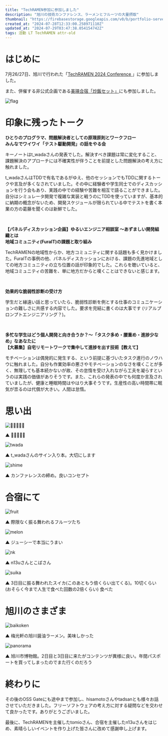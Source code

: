 ```yaml
---
title: "TechRAMEN参加に参加しました"
description: "旭川の技術カンファレンス、ラーメンとフルーツの大量摂取"
thumbnail: "https://firebasestorage.googleapis.com/v0/b/portfolio-server-77440.appspot.com/o/images%2Farticles%2Ff89adf34-dfc6-4a30-84dc-1fe2e2c18321%2Ftwada.webp?alt=media&token=029aaf04-e629-4390-a604-3eb8edc37512"
created_at: "2024-07-28T12:33:00.258971110Z"
updated_at: "2024-07-29T03:47:38.054154742Z"
tags: 活動 LT TechRAMEN attr-old
---
```




# はじめに

7月26/27日、旭川で行われた「[TechRAMEN 2024 Conference ](https://techramenconf.net/)」に参加しました。

また、併催する非公式企画である[美瑛合宿「炒飯セット」](https://note.com/_n13u_/n/nbeab0f3639ba)にも参加しました。

![flag](https://firebasestorage.googleapis.com/v0/b/portfolio-server-77440.appspot.com/o/images%2Farticles%2Ff89adf34-dfc6-4a30-84dc-1fe2e2c18321%2Fflag.webp?alt=media&token=a115c1c1-842e-4a34-8b07-e86c7a6b7950)

# 印象に残ったトーク
 
**ひとりのプログラマ、問題解決者としての原理原則とワークフロー**<br>
**みんなでワイワイ「テスト駆動開発」の話をやる会**

キーノートはt_wadaさんの発表でした。解決すべき課題は常に変化すること、課題解決のアプローチには不確実性が伴うことを前提とした問題解決の考え方に触れました。

t_wadaさんはTDDで有名であるがゆえ、他のセッションでもTDDに関するトークや言及が多くなされていました。その中に経験者や学生同士でのディスカッションを行う会もあり、実践の中での経験や苦難を相互で語ることができました。自分はシミュレータ開発で複雑な実装と戦うのにTDDを使っていますが、基本的に納期の概念がないため、開発スケジュールが限られている中でテストを書く本業の方の葛藤を聞くのは新鮮でした。

<br>

**【パネルディスカッション企画】ゆるいエンジニア相談室 ～あずましい開発組織とは**<br>
**地域コミュニティ(FuraIT)の課題と取り組み**

TechRAMENの地域性からか、地方コミュニティに関する話題も多く見かけました。FuraITの事例の他、パネルディスカッションにおける、課題の先進地域としての地方コミュニティの立ち位置の話が印象的でした。これらを聴いていると、地域コミュニティの苦難を、単に地方だからと嘆くことはできないと感じます。

<br>

**効果的な脆弱性診断の受け方**

学生だと縁遠い話と思っていたら、脆弱性診断を例とする仕事のコミュニケーションの難しさに共感する内容でした。要求を完結に書くのは大事です (リアルプロンプトエンジニアリング？)。

<br>

**多忙な学生はどう個人開発と向き合うか？～「タスク多め・腰重め・進捗少なめ」なあなたに**<br>
**【大募集】自宅リモートワークで集中して進捗を出す技術【教えて】**

モチベーションは偶発的に発生する、という前提に基づいたタスク進行のノウハウに触れました。自分も作業効率の悪さやモチベーションのなさを嘆くことが多く、無理しても基本続かないが故、その怠惰を受け入れながら工夫を凝らすというのは実践の価値がありそうです。また、これらの発表の中でも何度か言及されていましたが、健康と睡眠時間はやはり大事そうです。生産性の高い時間帯に眠気が祟るのは代償が大きい。人間は怠惰。

# 思い出

![👏🍜👏🍜👏](https://firebasestorage.googleapis.com/v0/b/portfolio-server-77440.appspot.com/o/images%2Farticles%2Ff89adf34-dfc6-4a30-84dc-1fe2e2c18321%2Fkaijo.webp?alt=media&token=b05cfb23-38ab-46a0-a7ab-b5d79af3db89)

▲ 👏🍜👏🍜👏

![twada](https://firebasestorage.googleapis.com/v0/b/portfolio-server-77440.appspot.com/o/images%2Farticles%2Ff89adf34-dfc6-4a30-84dc-1fe2e2c18321%2Ftwada.webp?alt=media&token=029aaf04-e629-4390-a604-3eb8edc37512)

▲ t_wadaさんのサイン入り本。大切にします

![shime](https://firebasestorage.googleapis.com/v0/b/portfolio-server-77440.appspot.com/o/images%2Farticles%2Ff89adf34-dfc6-4a30-84dc-1fe2e2c18321%2Fconcept.webp?alt=media&token=23935235-86a1-4f2e-91fb-714a2d7926b1)

▲ カンファレンスの締め。良いコンセプト

# 合宿にて

![fruit](https://firebasestorage.googleapis.com/v0/b/portfolio-server-77440.appspot.com/o/images%2Farticles%2Ff89adf34-dfc6-4a30-84dc-1fe2e2c18321%2Ffruit.webp?alt=media&token=cad92d21-f839-4c02-ad85-78c57dbf2a9f)

▲ 際限なく振る舞われるフルーツたち

![melon](https://firebasestorage.googleapis.com/v0/b/portfolio-server-77440.appspot.com/o/images%2Farticles%2Ff89adf34-dfc6-4a30-84dc-1fe2e2c18321%2Fmelon.webp?alt=media&token=8f9daa39-17f6-4093-8563-4b2e3e16d1be)

▲ ジューシーで本当にうまい

![nk](https://firebasestorage.googleapis.com/v0/b/portfolio-server-77440.appspot.com/o/images%2Farticles%2Ff89adf34-dfc6-4a30-84dc-1fe2e2c18321%2Fgasshuku.webp?alt=media&token=20ed3c64-d882-42d7-a5c3-969dbf027951)

▲ n13uさんとこばさん

![suika](https://firebasestorage.googleapis.com/v0/b/portfolio-server-77440.appspot.com/o/images%2Farticles%2Ff89adf34-dfc6-4a30-84dc-1fe2e2c18321%2Fsuika.webp?alt=media&token=7f8d404d-1817-40fc-9b9a-d58ab4b80980)

▲ 3日目に振る舞われたスイカ(このあともう倍くらい出てくる)。10切くらい (おそらく今まで人生で食べた回数の2倍くらい) 食べた

# 旭川のさまざま

![baikoken](https://firebasestorage.googleapis.com/v0/b/portfolio-server-77440.appspot.com/o/images%2Farticles%2Ff89adf34-dfc6-4a30-84dc-1fe2e2c18321%2Framen.webp?alt=media&token=f993978c-7612-40b8-a6a3-f5b87b4e934c)

▲ 梅光軒の旭川醤油ラーメン。美味しかった

![panorama](https://firebasestorage.googleapis.com/v0/b/portfolio-server-77440.appspot.com/o/images%2Farticles%2Ff89adf34-dfc6-4a30-84dc-1fe2e2c18321%2Fhakubutsukan.webp?alt=media&token=85892f6d-aa3e-478e-ac77-aa6d7fc7db49)

▲ 旭川市博物館。2日目と3日目に来たがコンテンツが異様に良い。年間パスポートを買ってしまったのでまた行くのだろう

# 終わりに

その後のOSS Gateにも途中まで参加し、hisamotoさんやtadsanとも様々お話させていただきました。フリーソフトウェアの考え方に対する疑問などを交わせて良かったです。ありがとうございました。

最後に、TechRAMENを主催したtomioさん、合宿を主催したn13uさんをはじめ、素晴らしいイベントを作り上げた皆さんに改めて感謝申し上げます。

